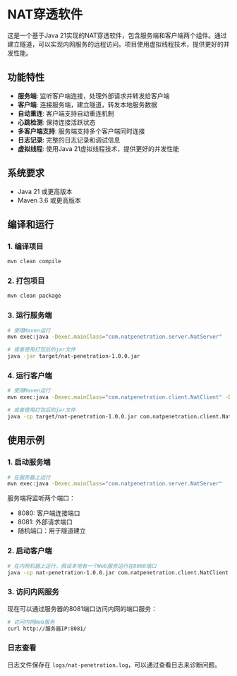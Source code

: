 # NAT穿透软件

这是一个基于Java 21实现的NAT穿透软件，包含服务端和客户端两个组件。通过建立隧道，可以实现内网服务的远程访问。项目使用虚拟线程技术，提供更好的并发性能。

## 功能特性

- **服务端**: 监听客户端连接，处理外部请求并转发给客户端
- **客户端**: 连接服务端，建立隧道，转发本地服务数据
- **自动重连**: 客户端支持自动重连机制
- **心跳检测**: 保持连接活跃状态
- **多客户端支持**: 服务端支持多个客户端同时连接
- **日志记录**: 完整的日志记录和调试信息
- **虚拟线程**: 使用Java 21虚拟线程技术，提供更好的并发性能


## 系统要求

- Java 21 或更高版本
- Maven 3.6 或更高版本

## 编译和运行

### 1. 编译项目

```bash
mvn clean compile
```

### 2. 打包项目

```bash
mvn clean package
```

### 3. 运行服务端

```bash
# 使用Maven运行
mvn exec:java -Dexec.mainClass="com.natpenetration.server.NatServer"

# 或者使用打包后的jar文件
java -jar target/nat-penetration-1.0.0.jar
```

### 4. 运行客户端

```bash
# 使用Maven运行
mvn exec:java -Dexec.mainClass="com.natpenetration.client.NatClient" -Dexec.args="client1 localhost 8080"

# 或者使用打包后的jar文件
java -cp target/nat-penetration-1.0.0.jar com.natpenetration.client.NatClient client1 localhost 8080
```


## 使用示例

### 1. 启动服务端

```bash
# 在服务器上运行
mvn exec:java -Dexec.mainClass="com.natpenetration.server.NatServer"
```

服务端将监听两个端口：
- 8080: 客户端连接端口
- 8081: 外部请求端口
- 随机端口：用于隧道建立

### 2. 启动客户端

```bash
# 在内网机器上运行，假设本地有一个Web服务运行在8080端口
java -cp nat-penetration-1.0.0.jar com.natpenetration.client.NatClient <服务端地址> 8080 <本地服务端口>
```

### 3. 访问内网服务

现在可以通过服务器的8081端口访问内网的端口服务：

```bash
# 访问内网Web服务
curl http://服务器IP:8081/
```

### 日志查看

日志文件保存在 `logs/nat-penetration.log`，可以通过查看日志来诊断问题。
